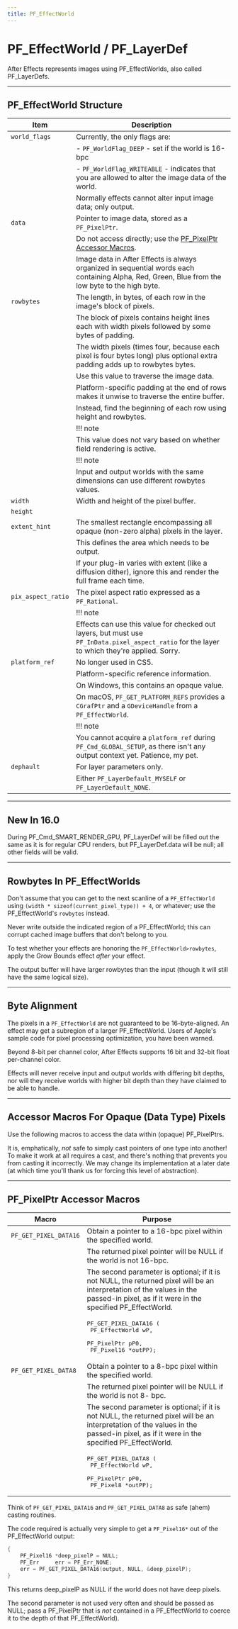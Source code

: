```yaml
---
title: PF_EffectWorld
---
```

# PF_EffectWorld / PF_LayerDef

After Effects represents images using PF_EffectWorlds, also called PF_LayerDefs.

---

## PF_EffectWorld Structure

|        Item        |                                                                    Description                                                                     |
|--------------------|----------------------------------------------------------------------------------------------------------------------------------------------------|
| `world_flags`      | Currently, the only flags are:                                                                                                                     |
|                    | - `PF_WorldFlag_DEEP` - set if the world is 16-bpc                                                                                                 |
|                    | - `PF_WorldFlag_WRITEABLE` - indicates that you are allowed to alter the image data of the world.                                                  |
|                    | Normally effects cannot alter input image data; only output.                                                                                       |
| `data`             | Pointer to image data, stored as a `PF_PixelPtr`.                                                                                                  |
|                    | Do not access directly; use the [PF_PixelPtr Accessor Macros](#pf_pixelptr-accessor-macros).                                                       |
|                    | Image data in After Effects is always organized in sequential words each containing Alpha, Red, Green, Blue from the low byte to the high byte.    |
| `rowbytes`         | The length, in bytes, of each row in the image's block of pixels.                                                                                  |
|                    | The block of pixels contains height lines each with width pixels followed by some bytes of padding.                                                |
|                    | The width pixels (times four, because each pixel is four bytes long) plus optional extra padding adds up to rowbytes bytes.                        |
|                    | Use this value to traverse the image data.                                                                                                         |
|                    | Platform-specific padding at the end of rows makes it unwise to traverse the entire buffer.                                                        |
|                    | Instead, find the beginning of each row using height and rowbytes.                                                                                 |
|                    | !!! note                                                                                                                                           |
|                    |      This value does not vary based on whether field rendering is active.                                                                          |
|                    | !!! note                                                                                                                                           |
|                    |      Input and output worlds with the same dimensions can use different rowbytes values.                                                           |
| `width`            | Width and height of the pixel buffer.                                                                                                              |
| `height`           |                                                                                                                                                    |
| `extent_hint`      | The smallest rectangle encompassing all opaque (non-zero alpha) pixels in the layer.                                                               |
|                    | This defines the area which needs to be output.                                                                                                    |
|                    | If your plug-in varies with extent (like a diffusion dither), ignore this and render the full frame each time.                                     |
| `pix_aspect_ratio` | The pixel aspect ratio expressed as a `PF_Rational`.                                                                                               |
|                    | !!! note                                                                                                                                           |
|                    |      Effects can use this value for checked out layers, but must use `PF_InData.pixel_aspect_ratio` for the layer to which they're applied. Sorry. |
| `platform_ref`     | No longer used in CS5.                                                                                                                             |
|                    | Platform-specific reference information.                                                                                                           |
|                    | On Windows, this contains an opaque value.                                                                                                         |
|                    | On macOS, `PF_GET_PLATFORM_REFS` provides a `CGrafPtr` and a `GDeviceHandle` from a `PF_EffectWorld`.                                              |
|                    | !!! note                                                                                                                                           |
|                    |      You cannot acquire a `platform_ref` during `PF_Cmd_GLOBAL_SETUP`, as there isn't any output context yet. Patience, my pet.                    |
| `dephault`         | For layer parameters only.                                                                                                                         |
|                    | Either `PF_LayerDefault_MYSELF` or `PF_LayerDefault_NONE`.                                                                                         |

---

## New In 16.0

During PF_Cmd_SMART_RENDER_GPU, PF_LayerDef will be filled out the same as it is for regular CPU renders, but PF_LayerDef.data will be null; all other fields will be valid.

---

## Rowbytes In PF_EffectWorlds

Don't assume that you can get to the next scanline of a `PF_EffectWorld` using `(width * sizeof(current_pixel_type)) + 4`, or whatever; use the PF_EffectWorld's `rowbytes` instead.

Never write outside the indicated region of a PF_EffectWorld; this can corrupt cached image buffers that don't belong to you.

To test whether your effects are honoring the `PF_EffectWorld>rowbytes`, apply the Grow Bounds effect *after* your effect.

The output buffer will have larger rowbytes than the input (though it will still have the same logical size).

---

## Byte Alignment

The pixels in a `PF_EffectWorld` are not guaranteed to be 16-byte-aligned. An effect may get a subregion of a larger PF_EffectWorld. Users of Apple's sample code for pixel processing optimization, you have been warned.

Beyond 8-bit per channel color, After Effects supports 16 bit and 32-bit float per-channel color.

Effects will never receive input and output worlds with differing bit depths, nor will they receive worlds with higher bit depth than they have claimed to be able to handle.

---

## Accessor Macros For Opaque (Data Type) Pixels

Use the following macros to access the data within (opaque) PF_PixelPtrs.

It is, emphatically, *not* safe to simply cast pointers of one type into another! To make it work at all requires a cast, and there's nothing that prevents you from casting it incorrectly. We may change its implementation at a later date (at which time you'll thank us for forcing this level of abstraction).

---

## PF_PixelPtr Accessor Macros

|         Macro         |                                                                                        Purpose                                                                                         |
|-----------------------|----------------------------------------------------------------------------------------------------------------------------------------------------------------------------------------|
| `PF_GET_PIXEL_DATA16` | Obtain a pointer to a 16-bpc pixel within the specified world.                                                                                                                         |
|                       | The returned pixel pointer will be NULL if the world is not 16-bpc.                                                                                                                    |
|                       | The second parameter is optional; if it is not NULL, the returned pixel will be an interpretation of the values in the passed-in pixel, as if it were in the specified PF_EffectWorld. |
|                       | <pre lang="cpp">PF_GET_PIXEL_DATA16 (<br/>  PF_EffectWorld wP,<br/>  PF_PixelPtr    pP0,<br/>  PF_Pixel16     \*outPP);</pre>                                                          |
| `PF_GET_PIXEL_DATA8`  | Obtain a pointer to a 8-bpc pixel within the specified world.                                                                                                                          |
|                       | The returned pixel pointer will be NULL if the world is not 8- bpc.                                                                                                                    |
|                       | The second parameter is optional; if it is not NULL, the returned pixel will be an interpretation of the values in the passed-in pixel, as if it were in the specified PF_EffectWorld. |
|                       | <pre lang="cpp">PF_GET_PIXEL_DATA8 (<br/>  PF_EffectWorld wP,<br/>  PF_PixelPtr    pP0,<br/>  PF_Pixel8      \*outPP);</pre>                                                           |

Think of `PF_GET_PIXEL_DATA16` and `PF_GET_PIXEL_DATA8` as safe (ahem) casting routines.

The code required is actually very simple to get a `PF_Pixel16*` out of the PF_EffectWorld output:

```cpp
{
    PF_Pixel16 *deep_pixelP = NULL;
    PF_Err     err = PF_Err_NONE;
    err = PF_GET_PIXEL_DATA16(output, NULL, &deep_pixelP);
}
```

This returns deep_pixelP as NULL if the world does not have deep pixels.

The second parameter is not used very often and should be passed as NULL; pass a PF_PixelPtr that is *not* contained in a PF_EffectWorld to coerce it to the depth of that PF_EffectWorld).
